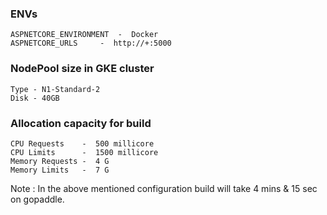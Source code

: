 ### ENVs 

	ASPNETCORE_ENVIRONMENT  -  Docker
	ASPNETCORE_URLS		-  http://+:5000

### NodePool size in GKE cluster

	Type - N1-Standard-2
	Disk - 40GB

### Allocation capacity for build

	CPU Requests    -  500 millicore
	CPU Limits      -  1500 millicore
	Memory Requests -  4 G
	Memory Limits   -  7 G

Note : In the above mentioned configuration build will take 4 mins & 15 sec on gopaddle.
